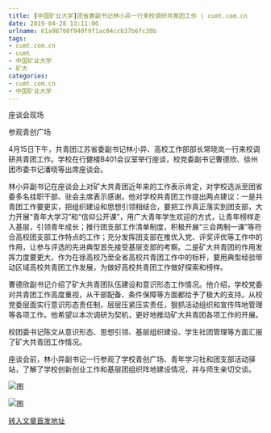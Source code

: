 ```yaml
---
title: [中国矿业大学]团省委副书记林小异一行来校调研共青团工作 | cumt.com.cn
date: 2019-04-28 13:11:06
urlname: 61a98700f940f9f1ac04ccb37b6fc30b
tags: 
- cumt.com.cn
- cumt
- 中国矿业大学
- 矿大
categories:
- cumt.com.cn
- 中国矿业大学
---
```


座谈会现场

参观青创广场

4月15日下午，共青团江苏省委副书记林小异、高校工作部部长常晓岚一行来校调研共青团工作。学校在行健楼B401会议室举行座谈，校党委副书记曹德欣、徐州团市委书记潘晓等出席座谈会。

林小异副书记在座谈会上对矿大共青团近年来的工作表示肯定，对学校选派至团省委多名挂职干部、驻会主席表示感谢。他对学校共青团工作提出两点建议：一是共青团工作要更实，把组织建设和思想引领相结合，要把工作真正落实到团支部，大力开展“青年大学习”和“信仰公开课”，用广大青年学生欢迎的方式，让青年榜样走入基层，引领青年成长；推行团支部工作清单制度，积极开展“三会两制一课”等符合高校团支部工作特点的工作；充分发挥团支部在推优入党、评奖评优等工作中的作用，让参与评选的先进典型首先接受基层支部的考察。二是矿大共青团的作用发挥力度要更大，作为在徐高校乃至全省高校共青团工作中的标杆，要用典型经验带动区域高校共青团工作发展，为做好高校共青团工作做好探索和榜样。

曹德欣副书记介绍了矿大共青团队伍建设和意识形态工作情况。他介绍，学校党委对共青团工作高度重视，从干部配备、条件保障等方面都给予了极大的支持。从校党委层面实行意识形态责任制，层层压紧压实责任，狠抓活动组织和宣传阵地管理等各项工作。他希望以本次调研为契机，更好地推动矿大共青团各项工作的开展。

校团委书记陈文从意识形态、思想引领、基层组织建设、学生社团管理等方面汇报了矿大共青团工作情况。

座谈会前，林小异副书记一行参观了学校青创广场、青年学习社和团支部活动驿站，了解了学校创新创业工作和基层团组织阵地建设情况，并与师生亲切交谈。

![图](http://xwzx.cumt.edu.cn/_upload/article/images/56/7f/182089474f048c53a62e62ac3216/8cd30a84-61fc-486e-8ffe-fd6d6e15367f.jpg)

![图](http://xwzx.cumt.edu.cn/_upload/article/images/56/7f/182089474f048c53a62e62ac3216/6ac26a3b-fa46-4863-a8cf-cf77448e43b2.jpg)

[转入文章首发地址](http://xwzx.cumt.edu.cn/ef/4b/c513a520011/page.htm)